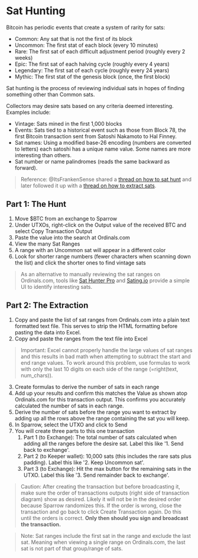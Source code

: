 # Sat Hunting

Bitcoin has periodic events that create a system of rarity for sats:
- Common: Any sat that is not the first of its block
- Uncommon: The first stat of each block (every 10 minutes)
- Rare: The first sat of each difficult adjustment period (roughly every 2 weeks)
- Epic: The first sat of each halving cycle (roughly every 4 years)
- Legendary: The first sat of each cycle (roughly every 24 years)
- Mythic: The first stat of the genesis block (once, the first block)

Sat hunting is the process of reviewing individual sats in hopes of finding something other than Common sats.

Collectors may desire sats based on any criteria deemed interesting. Examples include:

- Vintage: Sats mined in the first 1,000 blocks
- Events: Sats tied to a historical event such as those from Block 78, the first Bitcoin transaction sent from Satoshi Nakamoto to Hal Finney.
- Sat names: Using a modified base-26 encoding (numbers are converted to letters) each satoshi has a unique name value. Some names are more interesting than others.
- Sat number or name palindromes (reads the same backward as forward).


> Reference: @ItsFrankenSense shared a [thread on how to sat hunt](https://twitter.com/itsfrankensense/status/1634186660220121088?s=61&t=ge5cRPQmLIF1TEYO9qnLrg) and later followed it up with a [thread on how to extract sats](https://twitter.com/itsfrankensense/status/1639202586074152969?s=61&t=WKdE58PhrANZt59nGyyk1A).


## Part 1: The Hunt

1. Move $BTC from an exchange to Sparrow
2. Under UTXOs, right-click on the Output value of the received BTC and select Copy Transaction Output
3. Paste the value into the search at Ordinals.com
4. View the many Sat Ranges
5. A range with an Uncommon sat will appear in a different color
6. Look for shorter range numbers (fewer characters when scanning down the list) and click the shorter ones to find vintage sats

> As an alternative to manually reviewing the sat ranges on Ordinals.com, tools like [Sat Hunter Pro](https://hunter.raresatsociety.com/) and [Sating.io](https://sating.io/) provide a simple UI to identify interesting sats.

## Part 2: The Extraction

1. Copy and paste the list of sat ranges from Ordinals.com into a plain text formatted text file. This serves to strip the HTML formatting before pasting the data into Excel.
2. Copy and paste the ranges from the text file into Excel

> Important: Excel cannot properly handle the large values of sat ranges and this results in bad math when attempting to subtract the start and end range values. To work around this problem, use formulas to work with only the last 10 digits on each side of the range (=right(text, num_chars)).

3. Create formulas to derive the number of sats in each range
4. Add up your results and confirm this matches the Value as shown atop Ordinals.com for this transaction output. This confirms you accurately calculated the number of sats in each range.
5. Derive the number of sats before the range you want to extract by adding up all the rows above the range containing the sat you will keep.
6. In Sparrow, select the UTXO and click to Send
7. You will create three parts to this one transaction
   1. Part 1 (to Exchange): The total number of sats calculated when adding all the ranges before the desire sat. Label this like '1. Send back to exchange'.
   2. Part 2 (to Keeper wallet): 10,000 sats (this includes the rare sats plus padding). Label this like '2. Keep Uncommon sat'.
   3. Part 3 (to Exchange): Hit the max button for the remaining sats in the UTXO. Label this like '3. Send remainder back to exchange'.

> Caution: After creating the transaction but before broadcasting it, make sure the order of transactions outputs (right side of transaction diagram) show as desired. Likely it will not be in the desired order because Sparrow randomizes this. If the order is wrong, close the transaction and go back to click Create Transaction again. Do this until the orders is correct. **Only then should you sign and broadcast the transaction.**

> Note: Sat ranges include the first sat in the range and exclude the last sat.  Meaning when viewing a single range on Ordinals.com, the last sat is not part of that group/range of sats.